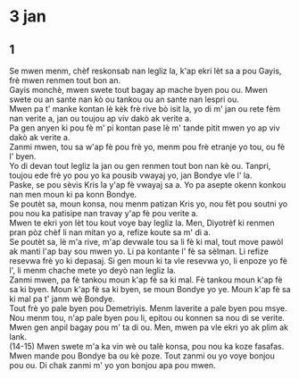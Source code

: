 <h1 class='title'>3 jan</h1>
<h2 class='chapter'>1</h2>
<div class='block'>
<div class='verse'>Se mwen menm, chèf reskonsab nan legliz la, k'ap ekri lèt sa a pou Gayis, frè mwen renmen tout bon an.</div>
<div class='verse'>Gayis monchè, mwen swete tout bagay ap mache byen pou ou. Mwen swete ou an sante nan kò ou tankou ou an sante nan lespri ou.</div>
<div class='verse'>Mwen pa t' manke kontan lè kèk frè rive bò isit la, yo di m' jan ou rete fèm nan verite a, jan ou toujou ap viv dakò ak verite a.</div>
<div class='verse'>Pa gen anyen ki pou fè m' pi kontan pase lè m' tande pitit mwen yo ap viv dakò ak verite a.</div>
<div class='verse'>Zanmi mwen, tou sa w'ap fè pou frè yo, menm pou frè etranje yo tou, ou fè l' byen.</div>
<div class='verse'>Yo di devan tout legliz la jan ou gen renmen tout bon nan kè ou. Tanpri, toujou ede frè yo pou yo ka pousib vwayaj yo, jan Bondye vle l' la.</div>
<div class='verse'>Paske, se pou sèvis Kris la y'ap fè vwayaj sa a. Yo pa asepte okenn konkou nan men moun ki pa konn Bondye.</div>
<div class='verse'>Se poutèt sa, moun konsa, nou menm patizan Kris yo, nou fèt pou soutni yo pou nou ka patisipe nan travay y'ap fè pou verite a.</div>
<div class='verse'>Mwen te ekri yon lèt tou kout voye bay legliz la. Men, Diyotrèf ki renmen pran pòz chèf li nan mitan yo a, refize koute sa m' di a.</div>
<div class='verse'>Se poutèt sa, lè m'a rive, m'ap devwale tou sa li fè ki mal, tout move pawòl ak manti l'ap bay sou mwen yo. Li pa kontante l' fè sa sèlman. Li refize resevwa frè yo ki depasaj. Si gen moun ki ta vle resevwa yo, li enpoze yo fè l', li menm chache mete yo deyò nan legliz la.</div>
<div class='verse'>Zanmi mwen, pa fè tankou moun k'ap fè sa ki mal. Fè tankou moun k'ap fè sa ki byen. Moun k'ap fè sa ki byen, se moun Bondye yo ye. Moun k'ap fè sa ki mal pa t' janm wè Bondye.</div>
<div class='verse'>Tout frè yo pale byen pou Demetriyis. Menm laverite a pale byen pou msye. Nou menm tou, n'ap pale byen pou li, epitou ou konnen sa nou di se verite.</div>
<div class='verse'>Mwen gen anpil bagay pou m' ta di ou. Men, mwen pa vle ekri yo ak plim ak lank.</div>
<div class='verse'>(14-15) Mwen swete m'a ka vin wè ou talè konsa, pou nou ka koze fasafas. Mwen mande pou Bondye ba ou kè poze. Tout zanmi ou yo voye bonjou pou ou. Di chak zanmi m' yo yon bonjou apa pou mwen.</div>
</div>